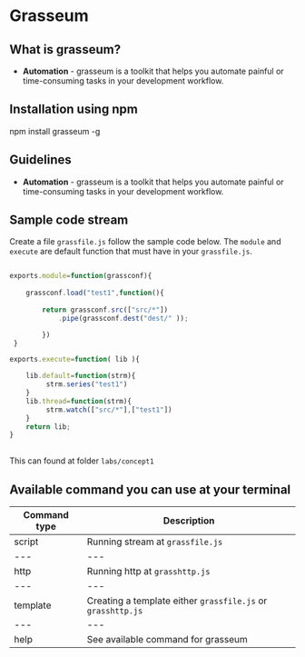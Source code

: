 # Grasseum

## What is grasseum?
- **Automation** - grasseum is a toolkit that helps you automate painful or time-consuming tasks in your development workflow.




## Installation using npm
npm install grasseum -g


## Guidelines
- **Automation** - grasseum is a toolkit that helps you automate painful or time-consuming tasks in your development workflow.

## Sample code stream 
Create a file `grassfile.js` follow the sample code below.
The `module` and `execute` are default function that must have in your `grassfile.js`.
```js

exports.module=function(grassconf){   
    
    grassconf.load("test1",function(){
            
        return grassconf.src(["src/*"])
            .pipe(grassconf.dest("dest/" )); 

        })   
 } 

exports.execute=function( lib ){   

    lib.default=function(strm){
         strm.series("test1") 
    }
    lib.thread=function(strm){
         strm.watch(["src/*"],["test1"])    
    }
    return lib;
}       
  
```
This can found at folder `labs/concept1` 

## Available command you can use at your terminal
Command type | Description
--- | --- 
script | Running stream at `grassfile.js`  
--- | --- 
http | Running http at `grasshttp.js` 
--- | --- 
template | Creating a template either `grassfile.js` or `grasshttp.js`
--- | --- 
help | See available command for grasseum 